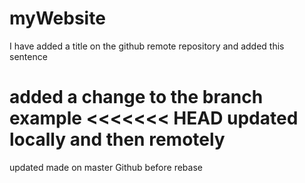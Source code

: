 # myWebsite
I have added a title on the github remote repository and added this sentence

added a change to the branch example
<<<<<<< HEAD
updated locally and then remotely
=======

updated made on master Github before rebase
